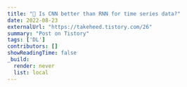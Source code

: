 ```yaml
---
title: "🤔 Is CNN better than RNN for time series data?"
date: 2022-08-23
externalUrl: "https://takeheed.tistory.com/26"
summary: "Post on Tistory"
tags: ['DL']
contributors: []
showReadingTime: false
_build:
  render: never
  list: local
---
```

